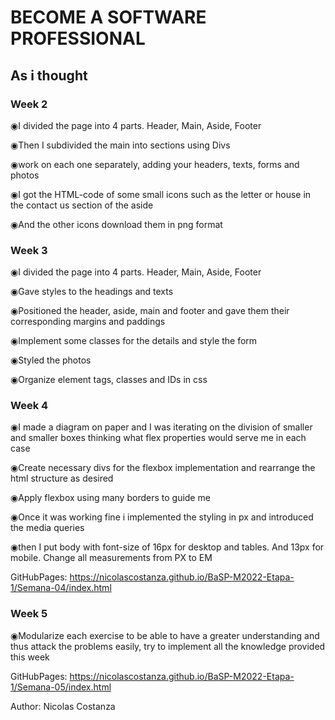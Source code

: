 # BECOME A SOFTWARE PROFESSIONAL

## As i thought
### Week 2

◉I divided the page into 4 parts. Header, Main, Aside, Footer

◉Then I subdivided the main into sections using Divs

◉work on each one separately, adding your headers, texts, forms and photos

◉I got the HTML-code of some small icons such as the letter or house in the contact us section of the aside

◉And the other icons download them in png format

### Week 3

◉I divided the page into 4 parts. Header, Main, Aside, Footer

◉Gave styles to the headings and texts

◉Positioned the header, aside, main and footer and gave them their corresponding margins and paddings

◉Implement some classes for the details and style the form

◉Styled the photos

◉Organize element tags, classes and IDs in css

### Week 4

◉I made a diagram on paper and I was iterating on the division of smaller and smaller boxes thinking what flex properties would serve me in each case

◉Create necessary divs for the flexbox implementation and rearrange the html structure as desired

◉Apply flexbox using many borders to guide me

◉Once it was working fine i implemented the styling in px and introduced the media queries

◉then I put body with font-size of 16px for desktop and tables. And 13px for mobile. Change all measurements from PX to EM

GitHubPages: https://nicolascostanza.github.io/BaSP-M2022-Etapa-1/Semana-04/index.html

### Week 5

◉Modularize each exercise to be able to have a greater understanding and thus attack the problems easily, try to implement all the knowledge provided this week

GitHubPages: https://nicolascostanza.github.io/BaSP-M2022-Etapa-1/Semana-05/index.html

Author: Nicolas Costanza